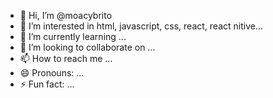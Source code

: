 - 👋 Hi, I’m @moacybrito
- 👀 I’m interested in html, javascript, css, react, react nitive...
- 🌱 I’m currently learning ...
- 💞️ I’m looking to collaborate on ...
- 📫 How to reach me ...
- 😄 Pronouns: ...
- ⚡ Fun fact: ...

<!---
moacybrito/moacybrito is a ✨ special ✨ repository because its `README.md` (this file) appears on your GitHub profile.
You can click the Preview link to take a look at your changes.
--->
